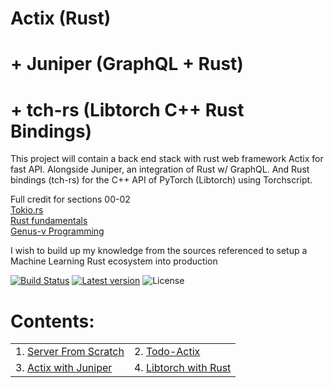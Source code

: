 # Actix (Rust)
# + Juniper (GraphQL + Rust)
# + tch-rs (Libtorch C++ Rust Bindings)

This project will contain a back end stack with rust web framework Actix for fast API. Alongside Juniper, an integration of Rust w/ GraphQL. And Rust bindings (tch-rs) for the C++ API of PyTorch (Libtorch) using Torchscript. 

Full credit for sections 00-02 </br>
[Tokio.rs](https://tokio.rs/) </br>
[Rust fundamentals](https://www.udemy.com/course/rust-fundamentals/) </br>
[Genus-v Programming](https://www.youtube.com/playlist?list=PLECOtlti4Psr4hXVX5GuSvLKp0-RZjz93) </br>

I wish to build up my knowledge from the sources referenced to setup a Machine Learning Rust ecosystem into production

[![Build Status](https://travis-ci.org/rchavezj/Rust_GraphQL.svg?branch=main)](https://travis-ci.org/rchavezj/Rust_GraphQL)
[![Latest version](https://img.shields.io/crates/v/Rust_GraphQL)](https://crates.io/crates/tch)
![License](https://img.shields.io/crates/l/tch.svg)

# Contents: 
|                        |                                          |
| ---------------------- | ---------------------------------------- |
| 1. [Server From Scratch](#Server-from-Scratch)             |  2. [Todo-Actix](#Todo-Actix) |
| 3. [Actix with Juniper](#Actix-with-Juniper)               |  4. [Libtorch with Rust](#Libtorch-with-Rust)|
